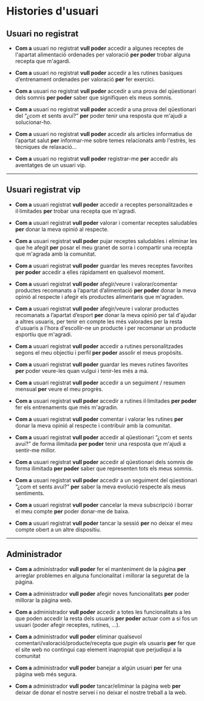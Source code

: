#  Histories d'usuari

## Usuari no registrat

- **Com a** usuari no registrat
**vull poder** accedir a algunes receptes de l'apartat alimentació ordenades per valoració
**per poder** trobar alguna recepta que m'agardi.

- **Com a** usuari no registrat
**vull poder** accedir a les rutines basiques d’entrenament ordenades per valoració
**per** fer exercici.

- **Com a** usuari no registrat
**vull poder** accedir a una prova del qüestionari dels somnis
**per poder** saber que signifiquen els meus somnis.

- **Com a** usuari no registrat
**vull poder** accedir a una prova del qüestionari del “¿com et sents avui?”
**per** poder tenir una resposta que m'ajudi a solucionar-ho.

- **Com a** usuari no registrat
**vull poder** accedir als articles informatius de l’apartat salut
**per** informar-me sobre temes relacionats amb l'estrès, les tècniques de relaxació...

- **Com a** usuari no registrat
**vull poder** registrar-me
**per** accedir als aventatges de un usuari vip.

***

## Usuari registrat vip

- **Com a** usuari registrat
**vull poder** accedir a receptes personalitzades e il·limitades
**per** trobar una recepta que m'agradi.

- **Com a** usuari registrat
**vull poder** valorar i comentar receptes saludables
**per** donar la meva opinió al respecte.

- **Com a** usuari registrat
**vull poder** pujar receptes saludables i eliminar les que he afegit
**per** posar el meu granet de sorra i compartir una recepta que m'agrada amb la comunitat.

- **Com a** usuari registrat
**vull poder** guardar les meves receptes favorites
**per poder** accedir a elles ràpidament en qualsevol moment.

- **Com a** usuari registrat
**vull poder** afegir/veure i valorar/comentar productes recomanats a l’apartat d’alimentació
**per poder** donar la meva opinió al respecte i afegir els productes alimentaris que m'agraden.

- **Com a** usuari registrat
**vull poder**  afegir/veure i valorar productes recomanats a l’apartat d’esport
**per** donar la meva opinió per tal d'ajudar a altres usuaris, per tenir en compte les més valorades per la resta d'usuaris a l'hora d'escollir-ne un producte i per recomanar un producte esportiu que m'agradi.

- **Com a** usuari registrat
**vull poder** accedir a rutines personalitzades segons el meu objectiu i perfil
**per poder** assolir el meus propòsits.

- **Com a** usuari registrat
**vull poder** guardar les meves rutines favorites
**per** poder veure-les quan vulgui i tenir-les més a mà.

- **Com a** usuari registrat
**vull poder** accedir a un seguiment / resumen mensual
**per** veure el meu progrès.

- **Com a** usuari registrat
**vull poder** accedir a rutines il·limitades
**per poder** fer els entrenaments que més m'agradin.

- **Com a** usuari registrat
**vull poder** comentar i valorar les rutines
**per** donar la meva opinió al respecte i contribuir amb la comunitat.

- **Com a** usuari registrat
**vull poder** accedir al qüestionari “¿com et sents avui?” de forma ilimitada
**per poder** tenir una resposta que m'ajudi a sentir-me millor.

- **Com a** usuari registrat
**vull poder** accedir al qüestionari dels somnis de forma ilimitada
**per poder** saber que representen tots els meus somnis.

- **Com a** usuari registrat
**vull poder** accedir a un seguiment del qüestionari “¿com et sents avui?”
**per** saber la meva evolució respecte als meus sentiments.

- **Com a** usuari registrat
**vull poder** cancelar la meva subscripció i borrar el meu compte
**per** poder donar-me de baixa.

- **Com a** usuari registrat
**vull poder**  tancar la sessió
**per** no deixar el meu compte obert a un altre dispositiu.

***

## Administrador

- **Com a** administrador
**vull poder** fer el manteniment de la página
**per** arreglar problemes en alguna funcionalitat i millorar la seguretat de la pàgina.

- **Com a** administrador
**vull poder** afegir noves funcionalitats
**per** poder millorar la pàgina web.

- **Com a** administrador
**vull poder** accedir a totes les funcionalitats a les que poden accedir la resta dels usuaris
**per poder** actuar com a si fos un usuari (poder afegir receptes, rutines, ...).

- **Com a** administrador
**vull poder** eliminar qualsevol comentari/valoració/producte/recepta que pugin els usuaris
**per** fer que el site web no contingui cap element inapropiat que perjudiqui a la comunitat

- **Com a** administrador
**vull poder** banejar a algún usuari
**per** fer una pàgina web més segura.

- **Com a** administrador
**vull poder** tancar/eliminar la página web
**per** deixar de donar el nostre servei i no deixar el nostre treball a la web.